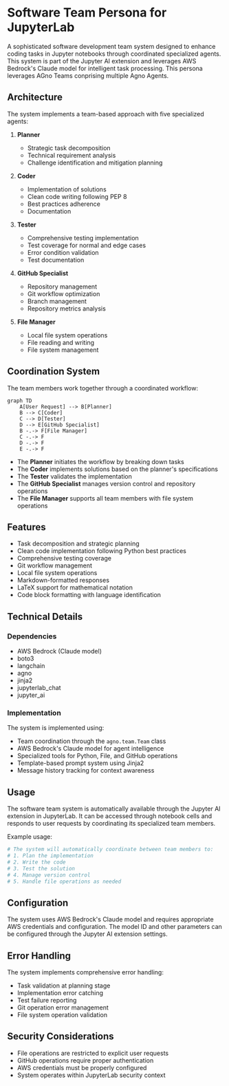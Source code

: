 # Software Team Persona for JupyterLab

A sophisticated software development team system designed to enhance coding tasks in Jupyter notebooks through coordinated specialized agents. This system is part of the Jupyter AI extension and leverages AWS Bedrock's Claude model for intelligent task processing. This persona leverages AGno Teams conprising multiple Agno Agents.

## Architecture

The system implements a team-based approach with five specialized agents:

1. **Planner**
   - Strategic task decomposition
   - Technical requirement analysis
   - Challenge identification and mitigation planning

2. **Coder**
   - Implementation of solutions
   - Clean code writing following PEP 8
   - Best practices adherence
   - Documentation

3. **Tester**
   - Comprehensive testing implementation
   - Test coverage for normal and edge cases
   - Error condition validation
   - Test documentation

4. **GitHub Specialist**
   - Repository management
   - Git workflow optimization
   - Branch management
   - Repository metrics analysis

5. **File Manager**
   - Local file system operations
   - File reading and writing
   - File system management

## Coordination System

The team members work together through a coordinated workflow:

```mermaid
graph TD
    A[User Request] --> B[Planner]
    B --> C[Coder]
    C --> D[Tester]
    D --> E[GitHub Specialist]
    B -.-> F[File Manager]
    C -.-> F
    D -.-> F
    E -.-> F
```

- The **Planner** initiates the workflow by breaking down tasks
- The **Coder** implements solutions based on the planner's specifications
- The **Tester** validates the implementation
- The **GitHub Specialist** manages version control and repository operations
- The **File Manager** supports all team members with file system operations

## Features

- Task decomposition and strategic planning
- Clean code implementation following Python best practices
- Comprehensive testing coverage
- Git workflow management
- Local file system operations
- Markdown-formatted responses
- LaTeX support for mathematical notation
- Code block formatting with language identification

## Technical Details

### Dependencies

- AWS Bedrock (Claude model)
- boto3
- langchain
- agno
- jinja2
- jupyterlab_chat
- jupyter_ai

### Implementation

The system is implemented using:
- Team coordination through the `agno.team.Team` class
- AWS Bedrock's Claude model for agent intelligence
- Specialized tools for Python, File, and GitHub operations
- Template-based prompt system using Jinja2
- Message history tracking for context awareness

## Usage

The software team system is automatically available through the Jupyter AI extension in JupyterLab. It can be accessed through notebook cells and responds to user requests by coordinating its specialized team members.

Example usage:
```python
# The system will automatically coordinate between team members to:
# 1. Plan the implementation
# 2. Write the code
# 3. Test the solution
# 4. Manage version control
# 5. Handle file operations as needed
```

## Configuration

The system uses AWS Bedrock's Claude model and requires appropriate AWS credentials and configuration. The model ID and other parameters can be configured through the Jupyter AI extension settings.

## Error Handling

The system implements comprehensive error handling:
- Task validation at planning stage
- Implementation error catching
- Test failure reporting
- Git operation error management
- File system operation validation

## Security Considerations

- File operations are restricted to explicit user requests
- GitHub operations require proper authentication
- AWS credentials must be properly configured
- System operates within JupyterLab security context
